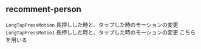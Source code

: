 ## recomment-person

`LongTapPressMotion` 長押しした時と、タップした時のモーションの変更  
`LongTapPressMotio1` 長押しした時と、タップした時のモーションの変更 こちらを用いる  
